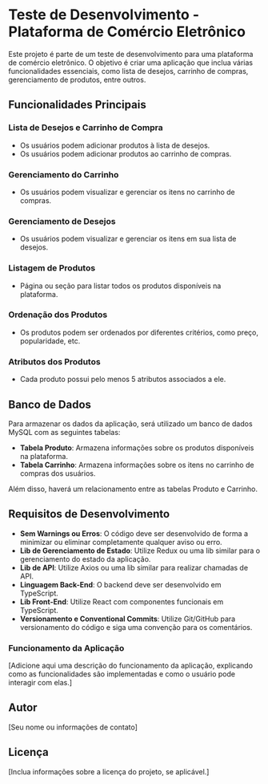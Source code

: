 # Teste de Desenvolvimento - Plataforma de Comércio Eletrônico

Este projeto é parte de um teste de desenvolvimento para uma plataforma de comércio eletrônico. O objetivo é criar uma aplicação que inclua várias funcionalidades essenciais, como lista de desejos, carrinho de compras, gerenciamento de produtos, entre outros.

## Funcionalidades Principais

### Lista de Desejos e Carrinho de Compra
- Os usuários podem adicionar produtos à lista de desejos.
- Os usuários podem adicionar produtos ao carrinho de compras.

### Gerenciamento do Carrinho
- Os usuários podem visualizar e gerenciar os itens no carrinho de compras.

### Gerenciamento de Desejos
- Os usuários podem visualizar e gerenciar os itens em sua lista de desejos.

### Listagem de Produtos
- Página ou seção para listar todos os produtos disponíveis na plataforma.

### Ordenação dos Produtos
- Os produtos podem ser ordenados por diferentes critérios, como preço, popularidade, etc.

### Atributos dos Produtos
- Cada produto possui pelo menos 5 atributos associados a ele.

## Banco de Dados
Para armazenar os dados da aplicação, será utilizado um banco de dados MySQL com as seguintes tabelas:

- **Tabela Produto**: Armazena informações sobre os produtos disponíveis na plataforma.
- **Tabela Carrinho**: Armazena informações sobre os itens no carrinho de compras dos usuários.

Além disso, haverá um relacionamento entre as tabelas Produto e Carrinho.

## Requisitos de Desenvolvimento

- **Sem Warnings ou Erros**: O código deve ser desenvolvido de forma a minimizar ou eliminar completamente qualquer aviso ou erro.
- **Lib de Gerenciamento de Estado**: Utilize Redux ou uma lib similar para o gerenciamento do estado da aplicação.
- **Lib de API**: Utilize Axios ou uma lib similar para realizar chamadas de API.
- **Linguagem Back-End**: O backend deve ser desenvolvido em TypeScript.
- **Lib Front-End**: Utilize React com componentes funcionais em TypeScript.
- **Versionamento e Conventional Commits**: Utilize Git/GitHub para versionamento do código e siga uma convenção para os comentários.

### Funcionamento da Aplicação

[Adicione aqui uma descrição do funcionamento da aplicação, explicando como as funcionalidades são implementadas e como o usuário pode interagir com elas.]

## Autor
[Seu nome ou informações de contato]

## Licença
[Inclua informações sobre a licença do projeto, se aplicável.]
